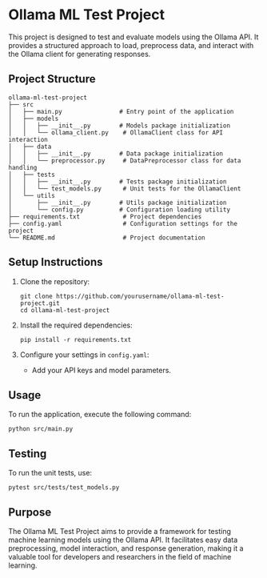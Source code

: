 # Ollama ML Test Project

This project is designed to test and evaluate models using the Ollama API. It provides a structured approach to load, preprocess data, and interact with the Ollama client for generating responses.

## Project Structure

```
ollama-ml-test-project
├── src
│   ├── main.py                # Entry point of the application
│   ├── models
│   │   ├── __init__.py        # Models package initialization
│   │   └── ollama_client.py    # OllamaClient class for API interaction
│   ├── data
│   │   ├── __init__.py        # Data package initialization
│   │   └── preprocessor.py     # DataPreprocessor class for data handling
│   ├── tests
│   │   ├── __init__.py        # Tests package initialization
│   │   └── test_models.py      # Unit tests for the OllamaClient
│   └── utils
│       ├── __init__.py        # Utils package initialization
│       └── config.py          # Configuration loading utility
├── requirements.txt            # Project dependencies
├── config.yaml                 # Configuration settings for the project
└── README.md                   # Project documentation
```

## Setup Instructions

1. Clone the repository:
   ```
   git clone https://github.com/yourusername/ollama-ml-test-project.git
   cd ollama-ml-test-project
   ```

2. Install the required dependencies:
   ```
   pip install -r requirements.txt
   ```

3. Configure your settings in `config.yaml`:
   - Add your API keys and model parameters.

## Usage

To run the application, execute the following command:
```
python src/main.py
```

## Testing

To run the unit tests, use:
```
pytest src/tests/test_models.py
```

## Purpose

The Ollama ML Test Project aims to provide a framework for testing machine learning models using the Ollama API. It facilitates easy data preprocessing, model interaction, and response generation, making it a valuable tool for developers and researchers in the field of machine learning.